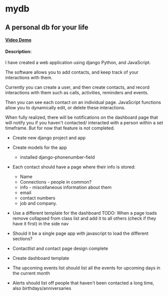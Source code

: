 # mydb
## A personal db for your life

#### [Video Demo](https://youtu.be/PitVpRMRot8)


#### Description:
I have created a web application using django Python, and JavaScript.

The software allows you to add contacts, and keep track of your interactions with them.

Currently you can create a user, and then create contacts, and record interactions with them such as calls, activities, reminders and events. 

Then you can see each contact on an individual page. JavaScript functions allow you to dynamically edit, or delete these interactions.

When fully realized, there will be notifications on the dashboard page that will notify you if you haven't contacted/ interacted with a person within a set timeframe. But for now that feature is not completed.




* Create new django project and app

* Create models for the app
	* installed django-phonenumber-field



* Each contact should have a page where their info is stored:
	* Name
	* Connections - people in common?
	* info - miscellaneous information about them
	* email
	* contact numbers
	* job and company.

* Use a different template for the dashboard
TODO: When a page loads remove collapsed from class list and add it to all others (check if they have it first) in the side nav

* Should it be a single page app with javascript to load the different sections?


* Contactlist and contact page design complete



* Create dashboard template
* The upcoming events list should list all the events for upcoming days in the current month
* Alerts should list off people that haven't been contacted a long time, also birthdays/anniversaries